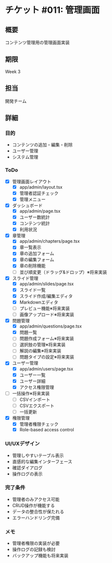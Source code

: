 # チケット #011: 管理画面

## 概要
コンテンツ管理用の管理画面実装

## 期限
Week 3

## 担当
開発チーム

## 詳細

### 目的
- コンテンツの追加・編集・削除
- ユーザー管理
- システム管理

### ToDo
- [x] 管理画面レイアウト
  - [x] app/admin/layout.tsx
  - [x] 管理者認証チェック
  - [x] 管理メニュー
- [x] ダッシュボード
  - [x] app/admin/page.tsx
  - [x] ユーザー数統計
  - [x] コンテンツ統計
  - [x] 利用状況
- [x] 章管理
  - [x] app/admin/chapters/page.tsx
  - [x] 章一覧表示
  - [x] 章の追加フォーム
  - [x] 章の編集フォーム
  - [x] 章の削除機能
  - [ ] 並び順変更（ドラッグ&ドロップ）※将来実装
- [x] スライド管理
  - [x] app/admin/slides/page.tsx
  - [x] スライド一覧
  - [x] スライド作成/編集エディタ
  - [x] Markdownエディタ
  - [ ] プレビュー機能※将来実装
  - [ ] 画像アップロード※将来実装
- [x] 問題管理
  - [x] app/admin/questions/page.tsx
  - [x] 問題一覧
  - [ ] 問題作成フォーム※将来実装
  - [ ] 選択肢の管理※将来実装
  - [ ] 解説の編集※将来実装
  - [ ] 問題タイプの設定※将来実装
- [x] ユーザー管理
  - [x] app/admin/users/page.tsx
  - [x] ユーザー一覧
  - [x] ユーザー詳細
  - [x] アクセス権限管理
- [ ] 一括操作※将来実装
  - [ ] CSVインポート
  - [ ] CSVエクスポート
  - [ ] 一括更新
- [x] 権限管理
  - [x] 管理者権限チェック
  - [x] Role-based access control

### UI/UXデザイン
- 管理しやすいテーブル表示
- 直感的な編集インターフェース
- 確認ダイアログ
- 操作ログの表示

### 完了条件
- 管理者のみアクセス可能
- CRUD操作が機能する
- データの整合性が保たれる
- エラーハンドリング完備

### メモ
- 管理者権限の実装が必要
- 操作ログの記録も検討
- バックアップ機能も将来実装